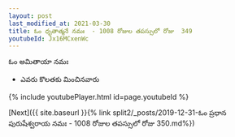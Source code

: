 ```yaml
---
layout: post
last_modified_at: 2021-03-30
title: ఓం ధృతాత్మనే నమః  - 1008 రోజుల తపస్సులో రోజు  349
youtubeId: Jx16MCxenWc
---
```

 
 
 ఓం అమితాయా నమః  
 
 -  ఎవరు కొలతకు మించినవారు 
 
  
 
  
 
 
 
 
 
 


{% include youtubePlayer.html id=page.youtubeId %}
 
[Next]({{ site.baseurl }}{% link  split2/_posts/2019-12-31-ఓం ప్రధాన పురుషేశ్వరాయ నమః  - 1008 రోజుల తపస్సులో రోజు  350.md%})
 
